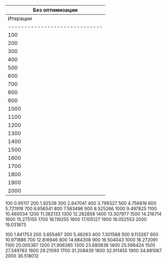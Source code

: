 
| Без оптимизации               |
| ----------------------------- |
| Итерации      | Время         |
| ----------------------------- |
|100	 | 7.485316     |
|200	 | 15.014285    |
|300	 | 22.423614    |
|400	 | 30.142124    |
|500	 | 37.830588    |
|600	 | 45.35885     |
|700	 | 52.809015    |
|800	 | 60.37927     |
|900	 | 67.350006    |
|1000	 | 75.252415    |
|1100	 | 82.604551    |
|1200	 | 89.77933     |
|1300	 | 97.581899    |
|1400	 | 104.983114   |
|1500	 | 112.220327   |
|1600	 | 120.035728   |
|1700	 | 128.233889   |
|1800	 | 134.793423   |
|1900	 | 142.845369   |
|2000	 | 149.768741   |


100	0.95117
200	1.92538
300	2.847041
400	3.799327
500	4.756818
600	5.721918
700	6.656541
800	7.583496
900	8.525266
1000	9.497825
1100	10.460034
1200	11.382133
1300	12.282858
1400	13.307977
1500	14.216714
1600	15.275155
1700	16.119255
1800	17.105127
1900	18.052553
2000	19.031873

100	1.841753
200	3.655487
300	5.46263
400	7.301588
500	9.113267
600	10.971886
700	12.816946
800	14.684308
900	16.504043
1000	18.272091
1100	20.005387
1200	21.906385
1300	23.680838
1400	25.598424
1500	27.349783
1600	29.21093
1700	31.208439
1800	32.911455
1900	34.681067
2000	36.518012

